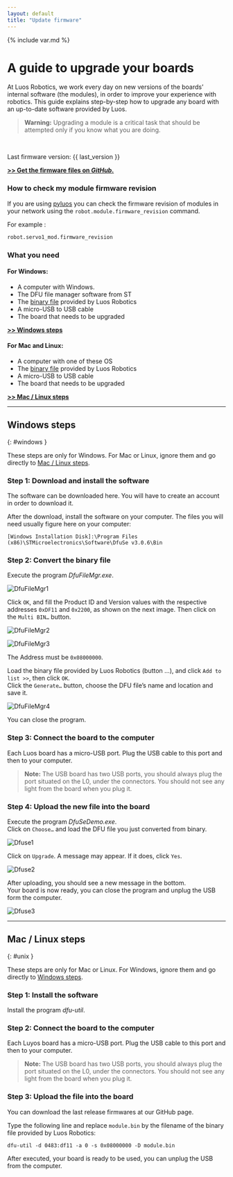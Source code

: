 ```yaml
---
layout: default
title: "Update firmware"
---
```

{% include var.md %}

# A guide to upgrade your boards

At Luos Robotics, we work every day on new versions of the boards’ internal software (the modules), in order to improve your experience with robotics. This guide explains step-by-step how to upgrade any board with an up-to-date software provided by Luos.

<blockquote class="warning"><strong>Warning:</strong> Upgrading a module is a critical task that should be attempted only if you know what you are doing.</blockquote><br />

<p class="bigger" markdown="1">Last firmware version: {{ last_version }}</p>

**[\>\> Get the firmware files on *GitHub*.](https://github.com/Luos-Robotics/module_binaries/releases)**

### How to check my module firmware revision
If you are using [pyluos](https://www.luos-robotics.com/en/documentation/pyluos) you can check the firmware revision of modules in your network using the `robot.module.firmware_revision` command.

For example : 

```python
robot.servo1_mod.firmware_revision
```
 
### What you need

#### For Windows:

* A computer with Windows.
* The DFU file manager software from ST
* The [binary file](https://github.com/Luos-Robotics/module_binaries/releases) provided by Luos Robotics
* A micro-USB to USB cable
* The board that needs to be upgraded

**[\>\> Windows steps](#windows)**

#### For Mac and Linux:

* A computer with one of these OS
* The [binary file](https://github.com/Luos-Robotics/module_binaries/releases) provided by Luos Robotics
* A micro-USB to USB cable
* The board that needs to be upgraded

**[\>\> Mac / Linux steps](#unix)**

----

## Windows steps 
{: #windows }

These steps are only for Windows. For Mac or Linux, ignore them and go directly to [Mac / Linux steps](#unix).

### Step 1: Download and install the software
The software can be downloaded here. You will have to create an account in order to download it.

After the download, install the software on your computer. The files you will need usually figure here on your computer:

`[Windows Installation Disk]:\Program Files (x86)\STMicroelectronics\Software\DfuSe v3.0.6\Bin`

### Step 2: Convert the binary file
Execute the program *DfuFileMgr.exe*.

![DfuFileMgr1](/assets/img/firmwareupdate-1.png)

Click `OK`, and fill the Product ID and Version values with the respective addresses `0xDF11` and `0x2200`, as shown on the next image. Then click on the `Multi BIN…` button.

![DfuFileMgr2](/assets/img/firmwareupdate-2.png)

![DfuFileMgr3](/assets/img/firmwareupdate-3.png)

The Address must be `0x08000000`.

Load the binary file provided by Luos Robotics (button …), and click `Add to list >>`, then click `OK`.<br />
Click the `Generate…` button, choose the DFU file’s name and location and save it.

![DfuFileMgr4](/assets/img/firmwareupdate-4.png)

You can close the program.

### Step 3: Connect the board to the computer
Each Luos board has a micro-USB port. Plug the USB cable to this port and then to your computer.

> **Note:** The USB board has two USB ports, you should always plug the port situated on the L0, under the connectors. You should not see any light from the board when you plug it.

### Step 4: Upload the new file into the board
Execute the program *DfuSeDemo.exe*.<br />
Click on `Choose…` and load the DFU file you just converted from binary.

![Dfuse1](/assets/img/firmwareupdate-5.png)

Click on `Upgrade`. A message may appear. If it does, click `Yes`.

![Dfuse2](/assets/img/firmwareupdate-6.png)

After uploading, you should see a new message in the bottom.<br />
Your board is now ready, you can close the program and unplug the USB form the computer.

![Dfuse3](/assets/img/firmwareupdate-7.png)

----

## Mac / Linux steps 
{: #unix }

These steps are only for Mac or Linux. For Windows, ignore them and go directly to [Windows steps](#windows).

### Step 1: Install the software
Install the program *dfu-util*.

### Step 2: Connect the board to the computer
Each Luyos board has a micro-USB port. Plug the USB cable to this port and then to your computer.

> **Note:** The USB board has two USB ports, you should always plug the port situated on the L0, under the connectors. You should not see any light from the board when you plug it.

### Step 3: Upload the file into the board
You can download the last release firmwares at our GitHub page.

Type the following line and replace `module.bin` by the filename of the binary file provided by Luos Robotics:

`dfu-util -d 0483:df11 -a 0 -s 0x08000000 -D module.bin`
 
After executed, your board is ready to be used, you can unplug the USB from the computer.